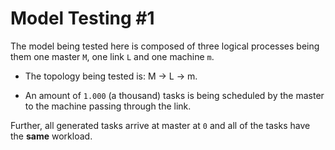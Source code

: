# Model Testing #1

The model being tested here is composed of three logical processes being them one master `M`, one link `L` and one machine `m`.

 * The topology being tested is: M -> L -> m.

 * An amount of `1.000` (a thousand) tasks is being scheduled by the master to the machine passing through the link.

Further, all generated tasks arrive at master at `0` and all of the tasks have the **same** workload.

